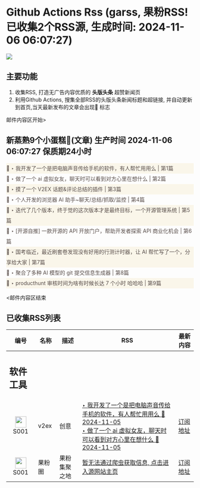 # Github Actions Rss (garss, 果粉RSS! 已收集2个RSS源, 生成时间: 2024-11-06 06:07:27)

![](https://cdn.jsdelivr.net/gh/xinkeji/garss/_media/ga-rss.png)



## 主要功能
1. 收集RSS, 打造无广告内容优质的 **头版头条** 超赞新闻页
2. 利用Github Actions, 搜集全部RSS的头版头条新闻标题和超链接, 并自动更新到首页,当天最新发布的文章会出现🌈 标志

邮件内容区开始>
<h2>新蒸熟9个小蛋糕🍰(文章) 生产时间 2024-11-06 06:07:27 保质期24小时</h2>

<div style='line-height:3;background-color:#FAF6EA;' ><a href='https://www.v2ex.com/t/1086910#reply11' style="line-height:2;text-decoration:none;display:block;color:#584D49;">🌈 ‣ 我开发了一个是把电脑声音传给手机的软件，有人帮忙用用么 | 第1篇</a></div><div style='line-height:3;' ><a href='https://www.v2ex.com/t/1086976#reply0' style="line-height:2;text-decoration:none;display:block;color:#584D49;">🌈 ‣ 做了一个 ai 虚拟女友，聊天时可以看到对方心里在想什么 | 第2篇</a></div><div style='line-height:3;background-color:#FAF6EA;' ><a href='https://www.v2ex.com/t/1086828#reply8' style="line-height:2;text-decoration:none;display:block;color:#584D49;">🌈 ‣ 摸了一个 V2EX 话题&评论总结的插件 | 第3篇</a></div><div style='line-height:3;' ><a href='https://www.v2ex.com/t/1086925#reply0' style="line-height:2;text-decoration:none;display:block;color:#584D49;">🌈 ‣ 个人开发的浏览器 AI 助手~聊天/总结/抓取/监控 | 第4篇</a></div><div style='line-height:3;background-color:#FAF6EA;' ><a href='https://www.v2ex.com/t/1086949#reply1' style="line-height:2;text-decoration:none;display:block;color:#584D49;">🌈 ‣ 迭代了几个版本，终于觉的这次版本才是最终目标，一个开源管理系统 | 第5篇</a></div><div style='line-height:3;' ><a href='https://www.v2ex.com/t/1086888#reply0' style="line-height:2;text-decoration:none;display:block;color:#584D49;">🌈 ‣ [开源自推] 一款开源的 API 开放门户，帮助开发者探索 API 商业化机会 | 第6篇</a></div><div style='line-height:3;background-color:#FAF6EA;' ><a href='https://www.v2ex.com/t/1086702#reply1' style="line-height:2;text-decoration:none;display:block;color:#584D49;">🌈 ‣ 国考临近，最近刷套卷发现没有好用的行测计时器，让 AI 帮忙写了一个，分享给大家 | 第7篇</a></div><div style='line-height:3;' ><a href='https://www.v2ex.com/t/1086718#reply0' style="line-height:2;text-decoration:none;display:block;color:#584D49;">🌈 ‣ 聚合了多种 AI 模型的 git 提交信息生成器 | 第8篇</a></div><div style='line-height:3;background-color:#FAF6EA;' ><a href='https://www.v2ex.com/t/1086715#reply2' style="line-height:2;text-decoration:none;display:block;color:#584D49;">🌈 ‣ producthunt 审核时间为啥有时候长达 7 个小时 哈哈哈 | 第9篇</a></div>

<邮件内容区结束

## 已收集RSS列表

| 编号 | 名称 | 描述 | RSS | 最新内容 |
| --- | --- | --- | --- | --- |
| <h2 id="软件工具">软件工具</h2> |  |   |  |  |
| <div id="S001" style="text-align: center;"><img src="https://cdn.jsdelivr.net/gh/zhaoolee/garss/_media/favicon/S001.png" width="30px" style="width:30px;height: auto;"/><br><span>S001</span></div> | v2ex | 创意 | [‣ 我开发了一个是把电脑声音传给手机的软件，有人帮忙用用么 🌈 2024-11-05](https://www.v2ex.com/t/1086910#reply11)<br/>[‣ 做了一个 ai 虚拟女友，聊天时可以看到对方心里在想什么 🌈 2024-11-05](https://www.v2ex.com/t/1086976#reply0) | [订阅地址](https://www.v2ex.com/feed/tab/creative.xml) |
| <div id="S001" style="text-align: center;"><img src="https://cdn.jsdelivr.net/gh/zhaoolee/garss/_media/favicon/S001.png" width="30px" style="width:30px;height: auto;"/><br><span>S001</span></div> | 果粉圈 | 果粉集聚之地 | [暂无法通过爬虫获取信息, 点击进入源网站主页](https://g0f.cn) | [订阅地址](https://g0f.cn/rss.xml) |



